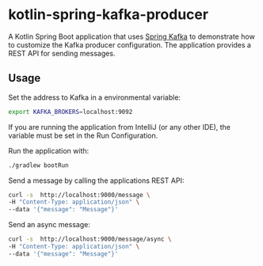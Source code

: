 # kotlin-spring-kafka-producer

A Kotlin Spring Boot application that uses [Spring Kafka](https://spring.io/projects/spring-kafka) to demonstrate how to
customize the Kafka producer configuration. The application provides a REST API for sending messages.

## Usage

Set the address to Kafka in a environmental variable:

```sh
export KAFKA_BROKERS=localhost:9092 
```

If you are running the application from IntelliJ (or any other IDE), the variable must be set in the Run Configuration.

Run the application with:

```sh
./gradlew bootRun  
```

Send a message by calling the applications REST API:

```sh
curl -s  http://localhost:9000/message \
-H "Content-Type: application/json" \
--data '{"message": "Message"}'
```

Send an async message:

```sh
curl -s  http://localhost:9000/message/async \
-H "Content-Type: application/json" \
--data '{"message": "Message"}'
```
